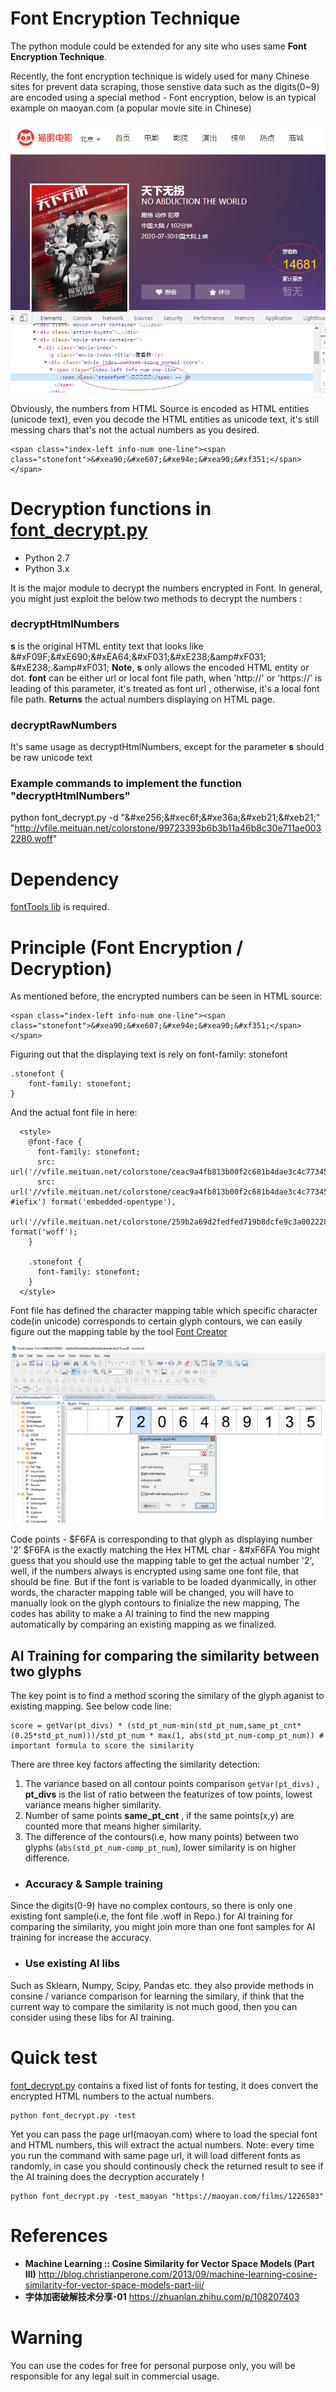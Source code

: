 # Font Encryption Technique
The python module could be extended for any site who uses same **Font Encryption Technique**.

Recently, the font encryption technique is widely used for many Chinese sites for prevent data scraping, those senstive data such as the digits(0~9) are encoded
using a special method - Font encryption, below is an typical example on maoyan.com (a popular movie site in Chinese)

![Maoyan.com - Font encryption](maoyan_font_screenshot.png)

Obviously, the numbers from HTML Source is encoded as HTML entities (unicode text), even you decode the HTML entities as unicode text, it's still messing chars that's not the actual numbers as you desired.
```
<span class="index-left info-num one-line"><span class="stonefont">&#xea90;&#xe607;&#xe94e;&#xea90;&#xf351;</span></span>
```

# Decryption functions in [font_decrypt.py](font_decrypt.py)
- Python 2.7
- Python 3.x

It is the major module to decrypt the numbers encrypted in Font. 
In general, you might just exploit the below two methods to decrypt the numbers :
### decryptHtmlNumbers 
**s** is the original HTML entity text that looks like 
&amp;#xF09F;&amp;#xE690;&amp;#xEA64;&amp;#xF031;&amp;#xE238;&amp#xF031;
&amp;#xE238;.&amp#xF031;
**Note**, **s** only allows the encoded HTML entity or dot.
**font** can be either url or local font file path, when 'http://' or 'https://' is leading of this parameter, it's treated as font url ,
otherwise, it's a local font file path.
**Returns** the actual numbers displaying on HTML page.

### decryptRawNumbers  
It's same usage as decryptHtmlNumbers, except for the parameter **s** should be raw unicode text

### Example commands to implement the function "decryptHtmlNumbers"
python font_decrypt.py -d "&amp;#xe256;&amp;#xec6f;&amp;#xe36a;&amp;#xeb21;&amp;#xeb21;" "http://vfile.meituan.net/colorstone/99723393b6b3b11a46b8c30e711ae0032280.woff"

# Dependency
[fontTools lib](https://github.com/fonttools/fonttools) is required.

# Principle (Font Encryption / Decryption)
As mentioned before, the encrypted numbers can be seen in HTML source:
```
<span class="index-left info-num one-line"><span class="stonefont">&#xea90;&#xe607;&#xe94e;&#xea90;&#xf351;</span></span>
```
Figuring out that the displaying text is rely on font-family: stonefont
```
.stonefont {
    font-family: stonefont;
}
```
And the actual font file in here:
```
  <style>
    @font-face {
      font-family: stonefont;
      src: url('//vfile.meituan.net/colorstone/ceac9a4fb813b00f2c681b4dae3c4c773456.eot');
      src: url('//vfile.meituan.net/colorstone/ceac9a4fb813b00f2c681b4dae3c4c773456.eot?#iefix') format('embedded-opentype'),
           url('//vfile.meituan.net/colorstone/259b2a69d2fedfed719b8dcfe9c3a0022284.woff') format('woff');
    }

    .stonefont {
      font-family: stonefont;
    }
  </style>
```
Font file has defined the character mapping table which specific character code(in unicode) corresponds to certain glyph contours,
we can easily figure out the mapping table by the tool [Font Creator](https://www.high-logic.com/font-editor/fontcreator)

![Font creator - extracting the cmap table](font_creator.png)

Code points - $F6FA is corresponding to that glyph as displaying number '2' 
$F6FA is the exactly matching the Hex HTML char - &amp;#xF6FA
You might guess that you should use the mapping table to get the actual number '2', 
well, if the numbers always is encrypted using same one font file, that should be fine.
But if the font is variable to be loaded dyanmically, in other words, the character mapping table will be changed,
you will have to manually look on the glyph contours to finialize the new mapping, 
The codes has ability to make a AI training to find the new mapping automatically by comparing an existing mapping as we finalized.

## AI Training for comparing the similarity between two glyphs
The key point is to find a method scoring the similary of the glyph aganist to existing mapping.
See below code line:
```
score = getVar(pt_divs) * (std_pt_num-min(std_pt_num,same_pt_cnt*(0.25*std_pt_num)))/std_pt_num * max(1, abs(std_pt_num-comp_pt_num)) # important formula to score the similarity
```
There are three key factors affecting the similarity detection:

1. The variance based on all contour points comparison ```getVar(pt_divs)``` , **pt_divs** is the list of ratio between the featurizes of tow points, lowest variance means higher similarity.
2. Number of same points **same_pt_cnt** , if the same points(x,y) are counted more that means higher similarity.
3. The difference of the contours(i.e, how many points) between two glyphs (```abs(std_pt_num-comp_pt_num```), lower similarity is on higher difference.

  - ### Accuracy & Sample training
  Since the digits(0-9) have no complex contours, so there is only one existing font sample(i.e, the font file .woff in Repo.) for AI training for comparing the similarity, you might join more than one font samples for AI training for increase the accuracy.
  
  - ### Use existing AI libs
  Such as Sklearn, Numpy, Scipy, Pandas etc. they also provide methods in consine / variance comparison for learning the similary, if think that the current way to compare the similarity is not much good, then you can consider using these libs for AI training.

# Quick test
[font_decrypt.py](font_decrypt.py) contains a fixed list of fonts for testing, it does convert the encrypted HTML numbers to the actual numbers.
```
python font_decrypt.py -test
```

Yet you can pass the page url(maoyan.com) where to load the special font and HTML numbers, this will extract the actual numbers.
Note: every time you run the command with same page url, it will load different fonts as randomly, in case you should continously check the returned result to see if the AI training does the decryption accurately !
```
python font_decrypt.py -test_maoyan "https://maoyan.com/films/1226583"
```

# References
 - **Machine Learning :: Cosine Similarity for Vector Space Models (Part III)**
   http://blog.christianperone.com/2013/09/machine-learning-cosine-similarity-for-vector-space-models-part-iii/
 - **字体加密破解技术分享-01**
   https://zhuanlan.zhihu.com/p/108207403

# Warning
You can use the codes for free for personal purpose only, you will be responsible for any legal suit in commercial usage.
